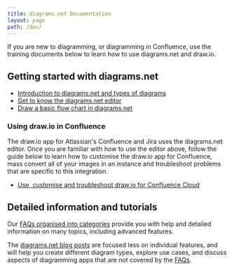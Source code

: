 ```yaml
---
title: diagrams.net Documentation
layout: page
path: /doc/
---
```


If you are new to diagramming, or diagramming in Confluence, use the training documents below to learn how to use diagrams.net and draw.io.

## Getting started with diagrams.net

* [Introduction to diagrams.net and types of diagrams](/doc/getting-started-diagram-types.html)
* [Get to know the diagrams.net editor](/doc/getting-started-editor.html)
* [Draw a basic flow chart in diagrams.net](/doc/getting-started-basic-flow-chart.html)

### Using draw.io in Confluence

The draw.io app for Atlassian's Confluence and Jira uses the diagrams.net editor. Once you are familiar with how to use the editor above, follow the guide below to learn how to customise the draw.io app for Confluence, mass convert all of your images in an instance and troubleshoot problems that are specific to this integration.

* [Use, customise and troubleshoot draw.io for Confluence Cloud](/doc/drawio-confluence-cloud.html)

## Detailed information and tutorials

Our [FAQs organised into categories](/doc/faq/) provide you with help and detailed information on many topics, including advanced features.

The [diagrams.net blog posts](/blog/) are focused less on individual features, and will help you create different diagram types, explore use cases, and discuss aspects of diagramming apps that are not covered by the [FAQs]((/doc/faq/)).
